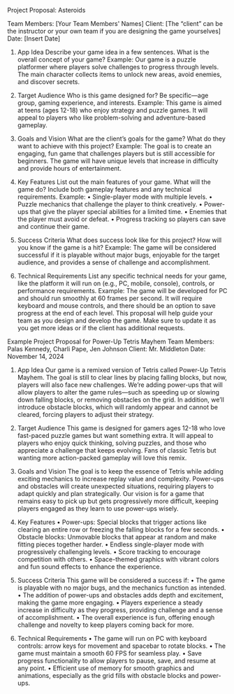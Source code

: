 Project Proposal: Asteroids

Team Members: [Your Team Members' Names]
Client: [The “client” can be the instructor or your own team if you are designing the game yourselves]
Date: [Insert Date]



1. App Idea
Describe your game idea in a few sentences. What is the overall concept of your game?
Example: Our game is a puzzle platformer where players solve challenges to progress through levels. The main character collects items to unlock new areas, avoid enemies, and discover secrets.

2. Target Audience
Who is this game designed for? Be specific—age group, gaming experience, and interests.
Example: This game is aimed at teens (ages 12-18) who enjoy strategy and puzzle games. It will appeal to players who like problem-solving and adventure-based gameplay.

3. Goals and Vision
What are the client’s goals for the game? What do they want to achieve with this project?
Example: The goal is to create an engaging, fun game that challenges players but is still accessible for beginners. The game will have unique levels that increase in difficulty and provide hours of entertainment.



4. Key Features
List out the main features of your game. What will the game do? Include both gameplay features and any technical requirements.
Example:
	•	Single-player mode with multiple levels.
	•	Puzzle mechanics that challenge the player to think creatively.
	•	Power-ups that give the player special abilities for a limited time.
	•	Enemies that the player must avoid or defeat.
	•	Progress tracking so players can save and continue their game.

5. Success Criteria
What does success look like for this project? How will you know if the game is a hit?
Example: The game will be considered successful if it is playable without major bugs, enjoyable for the target audience, and provides a sense of challenge and accomplishment.



6. Technical Requirements
List any specific technical needs for your game, like the platform it will run on (e.g., PC, mobile, console), controls, or performance requirements.
Example: The game will be developed for PC and should run smoothly at 60 frames per second. It will require keyboard and mouse controls, and there should be an option to save progress at the end of each level.
This proposal will help guide your team as you design and develop the game. Make sure to update it as you get more ideas or if the client has additional requests.

Example Project Proposal for Power-Up Tetris Mayhem
Team Members: Palas Kennedy, Charli Pape, Jen Johnson
Client: Mr. Middleton
Date: November 14, 2024

1. App Idea
Our game is a remixed version of Tetris called Power-Up Tetris Mayhem. The goal is still to clear lines by placing falling blocks, but now, players will also face new challenges. We’re adding power-ups that will allow players to alter the game rules—such as speeding up or slowing down falling blocks, or removing obstacles on the grid. In addition, we’ll introduce obstacle blocks, which will randomly appear and cannot be cleared, forcing players to adjust their strategy.

2. Target Audience
This game is designed for gamers ages 12-18 who love fast-paced puzzle games but want something extra. It will appeal to players who enjoy quick thinking, solving puzzles, and those who appreciate a challenge that keeps evolving. Fans of classic Tetris but wanting more action-packed gameplay will love this remix.

3. Goals and Vision
The goal is to keep the essence of Tetris while adding exciting mechanics to increase replay value and complexity. Power-ups and obstacles will create unexpected situations, requiring players to adapt quickly and plan strategically. Our vision is for a game that remains easy to pick up but gets progressively more difficult, keeping players engaged as they learn to use power-ups wisely.

4. Key Features
	•	Power-ups: Special blocks that trigger actions like clearing an entire row or freezing the falling blocks for a few seconds.
	•	Obstacle blocks: Unmovable blocks that appear at random and make fitting pieces together harder.
	•	Endless single-player mode with progressively challenging levels.
	•	Score tracking to encourage competition with others.
	•	Space-themed graphics with vibrant colors and fun sound effects to enhance the experience.

5. Success Criteria
This game will be considered a success if:
	•	The game is playable with no major bugs, and the mechanics function as intended.
	•	The addition of power-ups and obstacles adds depth and excitement, making the game more engaging.
	•	Players experience a steady increase in difficulty as they progress, providing challenge and a sense of accomplishment.
	•	The overall experience is fun, offering enough challenge and novelty to keep players coming back for more.

6. Technical Requirements
	•	The game will run on PC with keyboard controls: arrow keys for movement and spacebar to rotate blocks.
	•	The game must maintain a smooth 60 FPS for seamless play.
	•	Save progress functionality to allow players to pause, save, and resume at any point.
	•	Efficient use of memory for smooth graphics and animations, especially as the grid fills with obstacle blocks and power-ups.
